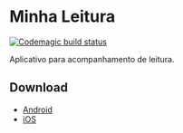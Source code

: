 # Minha Leitura

[![Codemagic build status](https://api.codemagic.io/apps/653a972d66609a1656747818/653a972d66609a1656747817/status_badge.svg)](https://codemagic.io/apps/653a972d66609a1656747818/653a972d66609a1656747817/latest_build)

Aplicativo para acompanhamento de leitura.

## Download
- [Android](https://play.google.com/apps/internaltest/4700779918099569353)
- [iOS](https://testflight.apple.com/join/7wXhSjVt)
